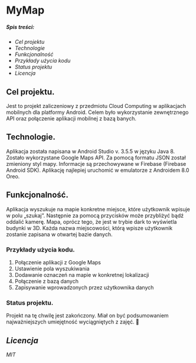 # MyMap

##### *Spis treści:*
* *Cel projektu*
* *Technologie*
* *Funkcjonalność*
* *Przykłady użycia kodu*
* *Status projektu*
* *Licencja*

## Cel projektu.
Jest to projekt zaliczeniowy z przedmiotu Cloud Computing w aplikacjach mobilnych dla platformy Android. Celem było wykorzystanie zewnętrznego API oraz połączenie aplikacji mobilnej z bazą banych.

## Technologie.
Aplikacja została napisana w Android Studio  v. 3.5.5 w języku Java 8. Zostało wykorzystane Google Maps API. Za pomocą formatu JSON został zmieniony styl mapy. Informacje są przechowywane w Firebase (Firebase Android SDK). Aplikację najlepiej uruchomić w emulatorze z Androidem 8.0 Oreo.

## Funkcjonalność.
Aplikacja wyszukuje na mapie konkretne miejsce, które użytkownik wpisuje w polu „szukaj”. Następnie za pomocą przycisków może przybliżyć bądź oddalić kamerę. Mapa, oprócz tego, że jest w trybie dark to wyświetla budynki w 3D. Każda nazwa miejscowości, którą wpisze użytkownik zostanie zapisana w otwartej bazie danych.

### Przykłady użycia kodu.
1. Połączenie aplikacji z Google Maps
1. Ustawienie pola wyszukiwania
1. Dodawanie oznaczeń na mapie w konkretnej lokalizacji 
1. Połączenie z bazą danych
1. Zapisywanie wprowadzonych przez użytkownika danych

### Status projektu.
Projekt na tę chwilę jest zakończony. Miał on być podsumowaniem najważniejszych umiejętność wyciągniętych z zajęć. 
:slightly_smiling_face:

## *Licencja*
*MIT*
